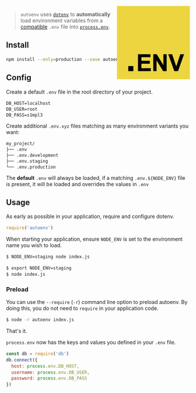 
<img src="https://raw.githubusercontent.com/motdotla/dotenv/master/dotenv.png" alt="dotenv" align="right" />

> `autoenv` uses [`dotenv`][dotenv] to **automatically** load environment variables from a [compatible](#config) `.env` file into [`process.env`][process-env].

## Install

```bash
npm install --only=production --save autoenv
```

## Config

Create a default `.env` file in the root directory of your project.

```dosini
DB_HOST=localhost
DB_USER=root
DB_PASS=s1mpl3
```

Create additional `.env.xyz` files matching as many environment variants you want:

```
my_project/
├── .env
├── .env.development
├── .env.staging
└── .env.production
```

The **default** `.env` will always be loaded, if a matching `.env.${NODE_ENV}` file is present, it will be loaded and overrides the values in `.env`

## Usage

As early as possible in your application, require and configure dotenv.

```javascript
require('autoenv')
```

When starting your application, ensure `NODE_ENV` is set to the environment name you wish to load.

```bash
$ NODE_ENV=staging node index.js
```

```bash
$ export NODE_ENV=staging
$ node index.js
```

### Preload

You can use the `--require` (`-r`) command line option to preload autoenv. By doing this, you do not need to `require` in your application code.


```bash
$ node -r autoenv index.js
```

That's it.

`process.env` now has the keys and values you defined in your `.env` file.

```javascript
const db = require('db')
db.connect({
  host: process.env.DB_HOST,
  username: process.env.DB_USER,
  password: process.env.DB_PASS
})
```

[dotenv]: https://github.com/motdotla/dotenv/
[process-env]: https://nodejs.org/docs/latest/api/process.html#process_process_env
